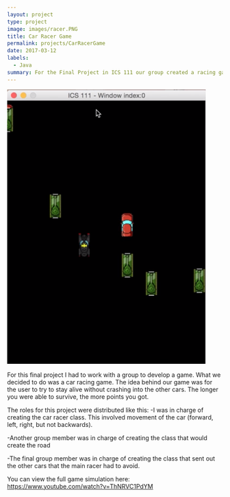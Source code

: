 ```yaml
---
layout: project
type: project
image: images/racer.PNG
title: Car Racer Game
permalink: projects/CarRacerGame
date: 2017-03-12
labels:
  - Java
summary: For the Final Project in ICS 111 our group created a racing game. 
---
```

<img class="ui medium right floated rounded image" src="/images/racer.PNG">

For this final project I had to work with a group to develop a game. What we decided to do was a car racing game. The idea behind our game was for the user to try to stay alive without crashing into the other cars. The longer you were able to survive, the more points you got. 

The roles for this project were distributed like this: 
-I was in charge of creating the car racer class. This involved movement of the car (forward, left, right, but not backwards). 

-Another group member was in charge of creating the class that would create the road

-The final group member was in charge of creating the class that sent out the other cars that the main racer had to avoid. 

You can view the full game simulation here: https://www.youtube.com/watch?v=ThNRVC1PdYM
